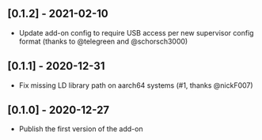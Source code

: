 ## [0.1.2] - 2021-02-10

- Update add-on config to require USB access per new supervisor config format (thanks to @telegreen and @schorsch3000)

## [0.1.1] - 2020-12-31

- Fix missing LD library path on aarch64 systems (#1, thanks @nickF007)

## [0.1.0] - 2020-12-27

- Publish the first version of the add-on
